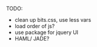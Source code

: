 TODO:

- clean up bits.css, use less vars
- load order of js?
- use package for jquery UI 
- HAML/ JADE?